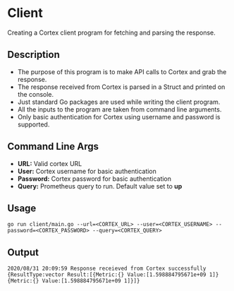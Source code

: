 # Client
Creating a Cortex client program for fetching and parsing the response. 

## Description
- The purpose of this program is to make API calls to Cortex and grab the response.
- The response received from Cortex is parsed in a Struct and printed on the console.
- Just standard Go packages are used while writing the client program.
- All the inputs to the program are taken from command line arguments.
- Only basic authentication for Cortex using username and password is supported.

## Command Line Args
- **URL:** Valid cortex URL
- **User:** Cortex username for basic authentication
- **Password:** Cortex password for basic authentication
- **Query:** Prometheus query to run. Default value set to **up**

## Usage
```
go run client/main.go --url=<CORTEX_URL> --user=<CORTEX_USERNAME> --password=<CORTEX_PASSWORD> --query=<CORTEX_QUERY>
```

## Output
```
2020/08/31 20:09:59 Response receieved from Cortex successfully
{ResultType:vector Result:[{Metric:{} Value:[1.598884795671e+09 1]} {Metric:{} Value:[1.598884795671e+09 1]}]}
```
